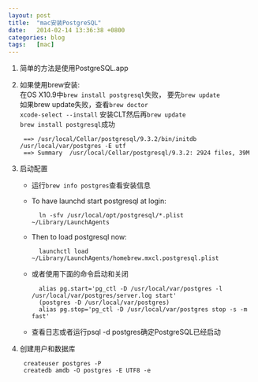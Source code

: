 ```yaml
---
layout: post
title:  "mac安装PostgreSQL"
date:   2014-02-14 13:36:38 +0800
categories: blog
tags:   [mac]
---
```

1. 简单的方法是使用PostgreSQL.app
2. 如果使用brew安装:          
    在OS X10.9中`brew install postgresql`失败，
    要先`brew update`             
    如果brew update失败，查看`brew doctor`       
    `xcode-select --install`  安装CLT然后再`brew update`                 
    `brew install postgresql`成功
    
        ==> /usr/local/Cellar/postgresql/9.3.2/bin/initdb /usr/local/var/postgres -E utf 
        ==> Summary  /usr/local/Cellar/postgresql/9.3.2: 2924 files, 39M

3. 启动配置
    - 运行`brew info postgres`查看安装信息                
    - To have launchd start postgresql at login: 
        
            ln -sfv /usr/local/opt/postgresql/*.plist ~/Library/LaunchAgents 
    
    - Then to load postgresql now: 
        
            launchctl load ~/Library/LaunchAgents/homebrew.mxcl.postgresql.plist
  
    - 或者使用下面的命令启动和关闭
    
            alias pg.start='pg_ctl -D /usr/local/var/postgres -l /usr/local/var/postgres/server.log start' 
            (postgres -D /usr/local/var/postgres)
            alias pg.stop='pg_ctl -D /usr/local/var/postgres stop -s -m fast'

    - 查看日志或者运行psql -d postgres确定PostgreSQL已经启动

4. 创建用户和数据库

        createuser postgres -P
        createdb amdb -O postgres -E UTF8 -e